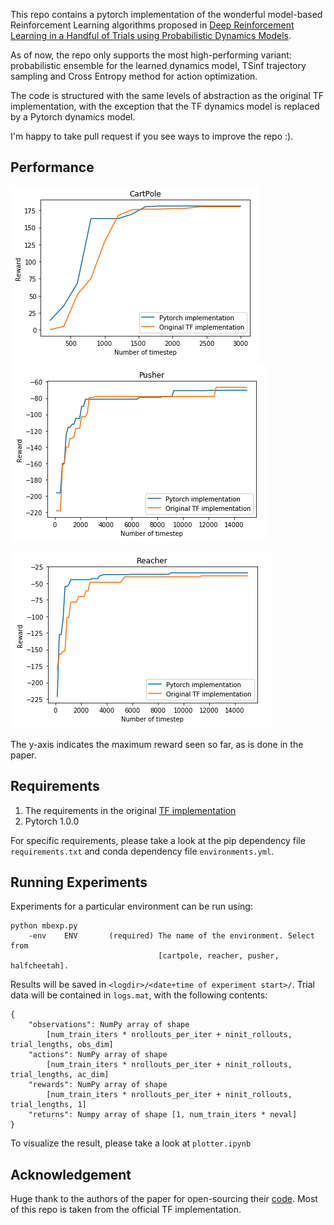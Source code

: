 This repo contains a pytorch implementation of the wonderful model-based Reinforcement Learning algorithms proposed in [Deep Reinforcement Learning in a Handful of Trials using Probabilistic Dynamics Models](https://arxiv.org/abs/1805.12114).

As of now, the repo only supports the most high-performing variant: probabilistic ensemble for the learned dynamics model, TSinf trajectory sampling and Cross Entropy method for action optimization.

The code is structured with the same levels of abstraction as the original TF implementation, with the exception that the TF dynamics model is replaced by a Pytorch dynamics model.

I'm happy to take pull request if you see ways to improve the repo :).

## Performance

![](plots/cartpole.png) ![](plots/pusher.png)

![](plots/reacher.png)

The y-axis indicates the maximum reward seen so far, as is done in the paper.

## Requirements

1. The requirements in the original [TF implementation](https://github.com/kchua/handful-of-trials)
2. Pytorch 1.0.0

For specific requirements, please take a look at the pip dependency file `requirements.txt` and conda dependency file `environments.yml`.

## Running Experiments

Experiments for a particular environment can be run using:

```
python mbexp.py
    -env    ENV       (required) The name of the environment. Select from
                                 [cartpole, reacher, pusher, halfcheetah].
```

Results will be saved in `<logdir>/<date+time of experiment start>/`.
Trial data will be contained in `logs.mat`, with the following contents:

```
{
    "observations": NumPy array of shape
        [num_train_iters * nrollouts_per_iter + ninit_rollouts, trial_lengths, obs_dim]
    "actions": NumPy array of shape
        [num_train_iters * nrollouts_per_iter + ninit_rollouts, trial_lengths, ac_dim]
    "rewards": NumPy array of shape
        [num_train_iters * nrollouts_per_iter + ninit_rollouts, trial_lengths, 1]
    "returns": Numpy array of shape [1, num_train_iters * neval]
}
```

To visualize the result, please take a look at `plotter.ipynb`

## Acknowledgement

Huge thank to the authors of the paper for open-sourcing their [code](https://github.com/kchua/handful-of-trials/). Most of this repo is taken from the official TF implementation.
